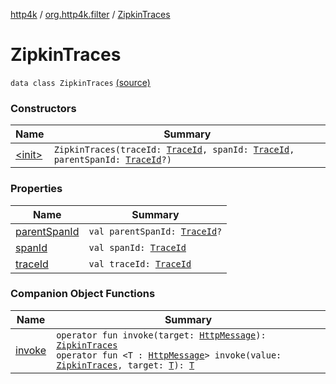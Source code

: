 [http4k](../../index.md) / [org.http4k.filter](../index.md) / [ZipkinTraces](./index.md)

# ZipkinTraces

`data class ZipkinTraces` [(source)](https://github.com/http4k/http4k/blob/master/http4k-core/src/main/kotlin/org/http4k/filter/ZipkinTraces.kt#L29)

### Constructors

| Name | Summary |
|---|---|
| [&lt;init&gt;](-init-.md) | `ZipkinTraces(traceId: `[`TraceId`](../-trace-id/index.md)`, spanId: `[`TraceId`](../-trace-id/index.md)`, parentSpanId: `[`TraceId`](../-trace-id/index.md)`?)` |

### Properties

| Name | Summary |
|---|---|
| [parentSpanId](parent-span-id.md) | `val parentSpanId: `[`TraceId`](../-trace-id/index.md)`?` |
| [spanId](span-id.md) | `val spanId: `[`TraceId`](../-trace-id/index.md) |
| [traceId](trace-id.md) | `val traceId: `[`TraceId`](../-trace-id/index.md) |

### Companion Object Functions

| Name | Summary |
|---|---|
| [invoke](invoke.md) | `operator fun invoke(target: `[`HttpMessage`](../../org.http4k.core/-http-message/index.md)`): `[`ZipkinTraces`](./index.md)<br>`operator fun <T : `[`HttpMessage`](../../org.http4k.core/-http-message/index.md)`> invoke(value: `[`ZipkinTraces`](./index.md)`, target: `[`T`](invoke.md#T)`): `[`T`](invoke.md#T) |
